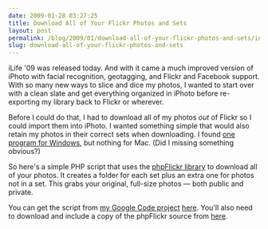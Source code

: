 ```yaml
---
date: 2009-01-28 03:27:25
title: Download All of Your Flickr Photos and Sets
layout: post
permalink: /blog/2009/01/download-all-of-your-flickr-photos-and-sets/index.html
slug: download-all-of-your-flickr-photos-and-sets
---
```

iLife '09 was released today. And with it came a much improved version of iPhoto with facial recognition, geotagging, and Flickr and Facebook support. With so many new ways to slice and dice my photos, I wanted to start over with a clean slate and get everything organized in iPhoto before re-exporting my library back to Flickr or wherever.

Before I could do that, I had to download all of my photos _out_ of Flickr so I could import them into iPhoto. I wanted something simple that would also retain my photos in their correct sets when downloading. I found <a href="http://greggman.com/pages/flickrdown.htm">one program for Windows</a>, but nothing for Mac. (Did I missing something obvious?)

So here's a simple PHP script that uses the <a href="http://phpflickr.com/">phpFlickr library</a> to download all of your photos. It creates a folder for each set plus an extra one for photos not in a set. This grabs your original, full-size photos &mdash; both public and private.

You can get the script from <a href="http://code.google.com/p/tylerhall/">my Google Code project</a> <a href="http://tylerhall.googlecode.com/svn/trunk/flickr/download-all.php">here</a>. You'll also need to download and include a copy of the phpFlickr source from <a href="http://code.google.com/p/phpflickr/downloads/list">here</a>.
